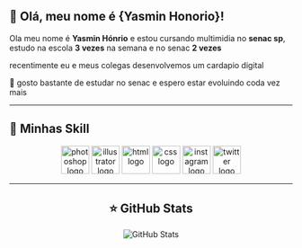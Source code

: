 ## 💜 Olá, meu nome é {Yasmin Honorio}!

Ola meu nome é <b>Yasmin Hónrio</b> e estou cursando multimidia no <b>senac sp</b>, estudo na escola <b>3 vezes</b> na semana e no senac <b>2 vezes</b> 

recentimente eu e meus colegas desenvolvemos um cardapio digital 

💬 gosto bastante de estudar no senac e espero estar evoluindo coda vez mais

---

## 🚀 Minhas Skill
<div align="center" style="display: inline_block">
<img src="https://skillicons.dev/icons?i=photoshop" height="50" alt="photoshop logo" />
<img src="https://skillicons.dev/icons?i=illustrator" height="50" alt="illustrator logo" />
<img src="https://skillicons.dev/icons?i=html" height="50" alt="html logo" />
<img src="https://skillicons.dev/icons?i=css" height="50" alt="css logo" />
 <img src="https://skillicons.dev/icons?i=instagram" height="50" alt="instagram logo" />
 <img src="https://skillicons.dev/icons?i=twitter" height="50" alt="twitter logo" />
<div align="center" style="display: inline_block">


---

## ⭐ GitHub Stats

![GitHub Stats](https://github-readme-stats.vercel.app/api?username=yasminhonorio&show_icons=true&theme=nightowl)</code>